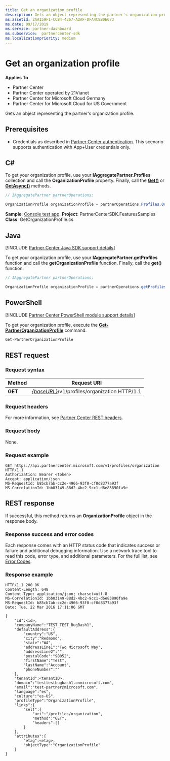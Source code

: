```yaml
---
title: Get an organization profile
description: Gets an object representing the partner's organization profile.
ms.assetid: 2AA159F1-CC84-4367-A2AF-DFA4C8B0E673
ms.date: 09/17/2019
ms.service: partner-dashboard
ms.subservice:  partnercenter-sdk
ms.localizationpriority: medium
---
```


# Get an organization profile

**Applies To**

- Partner Center
- Partner Center operated by 21Vianet
- Partner Center for Microsoft Cloud Germany
- Partner Center for Microsoft Cloud for US Government

Gets an object representing the partner's organization profile.

## Prerequisites

- Credentials as described in [Partner Center authentication](partner-center-authentication.md). This scenario supports authentication with App+User credentials only.

## C\#

To get your organization profile, use your **IAggregatePartner.Profiles** collection and call the **OrganizationProfile** property. Finally, call the [**Get()**](https://docs.microsoft.com/dotnet/api/microsoft.store.partnercenter.profiles.iorganizationprofile.get) or [**GetAsync()**](https://docs.microsoft.com/dotnet/api/microsoft.store.partnercenter.profiles.iorganizationprofile.getasync) methods.

```csharp
// IAggregatePartner partnerOperations;

OrganizationProfile organizationProfile = partnerOperations.Profiles.OrganizationProfile.Get();
```

**Sample**: [Console test app](console-test-app.md). **Project**: PartnerCenterSDK.FeaturesSamples **Class**: GetOrganizationProfile.cs

## Java

[!INCLUDE [Partner Center Java SDK support details](../includes/java-sdk-support.md)]

To get your organization profile, use your **IAggregatePartner.getProfiles** function and call the **getOrganizationProfile** function. Finally, call the **get()** function.

```java
// IAggregatePartner partnerOperations;

OrganizationProfile organizationProfile = partnerOperations.getProfiles().getOrganizationProfile().get();
```

## PowerShell

[!INCLUDE [Partner Center PowerShell module support details](../includes/powershell-module-support.md)]

To get your organization profile, execute the [**Get-PartnerOrganizationProfile**](https://github.com/Microsoft/Partner-Center-PowerShell/blob/master/docs/help/Get-PartnerOrganizationProfile.md) command.

```powershell
Get-PartnerOrganizationProfile
```

## REST request

### Request syntax

| Method  | Request URI                                                                   |
|---------|-------------------------------------------------------------------------------|
| **GET** | [*{baseURL}*](partner-center-rest-urls.md)/v1/profiles/organization HTTP/1.1 |

### Request headers

For more information, see [Partner Center REST headers](headers.md).

### Request body

None.

### Request example

```http
GET https://api.partnercenter.microsoft.com/v1/profiles/organization HTTP/1.1
Authorization: Bearer <token>
Accept: application/json
MS-RequestId: b85cb7ab-cc2e-4966-93f0-cf0d8377a93f
MS-CorrelationId: 1bb03149-88d2-4bc2-9cc1-d6e83890fa9e
```

## REST response

If successful, this method returns an **OrganizationProfile** object in the response body.

### Response success and error codes

Each response comes with an HTTP status code that indicates success or failure and additional debugging information. Use a network trace tool to read this code, error type, and additional parameters. For the full list, see [Error Codes](error-codes.md).

### Response example

```http
HTTP/1.1 200 OK
Content-Length: 648
Content-Type: application/json; charset=utf-8
MS-CorrelationId: 1bb03149-88d2-4bc2-9cc1-d6e83890fa9e
MS-RequestId: b85cb7ab-cc2e-4966-93f0-cf0d8377a93f
Date: Tue, 22 Mar 2016 17:11:06 GMT

{
    "id":<id>,
    "companyName":"TEST_TEST_BugBash1",
    "defaultAddress":{
        "country":"US",
        "city":"Redmond",
        "state":"WA",
        "addressLine1":"Two Microsoft Way",
        "addressLine2":"",
        "postalCode":"98052",
        "firstName":"Test",
        "lastName":"Account",
        "phoneNumber":""
    },
    "tenantId":<tenantID>,
    "domain":"testtestbugbash1.onmicrosoft.com",
    "email":"test-partner@microsoft.com",
    "language":"es",
    "culture":"es-US",
    "profileType":"OrganizationProfile",
    "links":{
        "self":{
            "uri":"/profiles/organization",
            "method":"GET",
            "headers":[]
        }
    },
    "attributes":{
        "etag":<etag>,
        "objectType":"OrganizationProfile"
    }
}
```